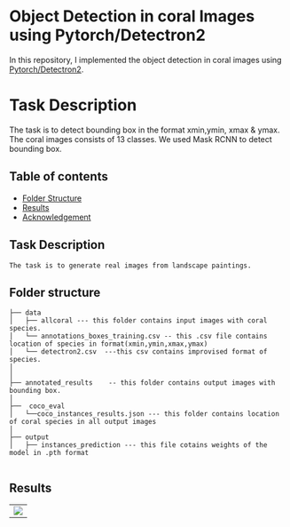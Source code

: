 # Object Detection in coral Images using Pytorch/Detectron2
In this repository,  I implemented the object detection in coral images using [Pytorch/Detectron2](https://github.com/facebookresearch/detectron2).
# Task Description
The task is to detect bounding box in the format xmin,ymin, xmax & ymax. The coral images consists of 13 classes.
We used Mask RCNN to detect bounding box.

## Table of contents
* [Folder Structure](#FolderStructure)
* [Results](#Results)
* [Acknowledgement](#Acknowledgement)
## Task Description

```
The task is to generate real images from landscape paintings.
```
Folder structure
--------------

```
├── data
│   ├── allcoral --- this folder contains input images with coral species.
│   └── annotations_boxes_training.csv -- this .csv file contains location of species in format(xmin,ymin,xmax,ymax)
│   └── detectron2.csv  ---this csv contains improvised format of species.
│
│
├── annotated_results    -- this folder contains output images with bounding box.
│
├──  coco_eval     
│   └──coco_instances_results.json --- this folder contains location of coral species in all output images
│  
├── output
│   ├── instances_prediction --- this file cotains weights of the model in .pth format
   

```

## Results

<table>
    <tr>
    <td>
     <img src="https://github.com/Nisnab/coralchallenge/blob/main/download.png?raw=true" />
    </td>
      </tr>
  
  </table>
